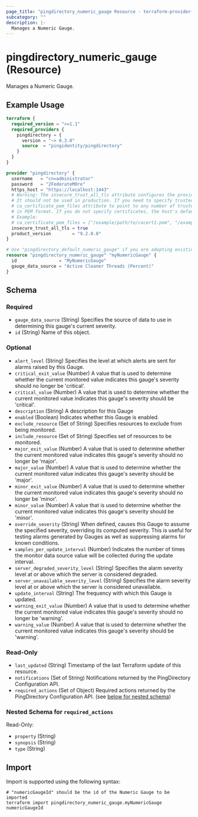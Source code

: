 ```yaml
---
page_title: "pingdirectory_numeric_gauge Resource - terraform-provider-pingdirectory"
subcategory: ""
description: |-
  Manages a Numeric Gauge.
---
```


# pingdirectory_numeric_gauge (Resource)

Manages a Numeric Gauge.

## Example Usage

```terraform
terraform {
  required_version = ">=1.1"
  required_providers {
    pingdirectory = {
      version = "~> 0.3.0"
      source  = "pingidentity/pingdirectory"
    }
  }
}

provider "pingdirectory" {
  username   = "cn=administrator"
  password   = "2FederateM0re"
  https_host = "https://localhost:1443"
  # Warning: The insecure_trust_all_tls attribute configures the provider to trust any certificate presented by the PingDirectory server.
  # It should not be used in production. If you need to specify trusted CA certificates, use the
  # ca_certificate_pem_files attribute to point to any number of trusted CA certificate files
  # in PEM format. If you do not specify certificates, the host's default root CA set will be used.
  # Example:
  # ca_certificate_pem_files = ["/example/path/to/cacert1.pem", "/example/path/to/cacert2.pem"]
  insecure_trust_all_tls = true
  product_version        = "9.2.0.0"
}

# Use "pingdirectory_default_numeric_gauge" if you are adopting existing configuration from the PingDirectory server into Terraform
resource "pingdirectory_numeric_gauge" "myNumericGauge" {
  id                = "MyNumericGauge"
  gauge_data_source = "Active Cleaner Threads (Percent)"
}
```

<!-- schema generated by tfplugindocs -->
## Schema

### Required

- `gauge_data_source` (String) Specifies the source of data to use in determining this gauge's current severity.
- `id` (String) Name of this object.

### Optional

- `alert_level` (String) Specifies the level at which alerts are sent for alarms raised by this Gauge.
- `critical_exit_value` (Number) A value that is used to determine whether the current monitored value indicates this gauge's severity should no longer be 'critical'.
- `critical_value` (Number) A value that is used to determine whether the current monitored value indicates this gauge's severity should be 'critical'.
- `description` (String) A description for this Gauge
- `enabled` (Boolean) Indicates whether this Gauge is enabled.
- `exclude_resource` (Set of String) Specifies resources to exclude from being monitored.
- `include_resource` (Set of String) Specifies set of resources to be monitored.
- `major_exit_value` (Number) A value that is used to determine whether the current monitored value indicates this gauge's severity should no longer be 'major'.
- `major_value` (Number) A value that is used to determine whether the current monitored value indicates this gauge's severity should be 'major'.
- `minor_exit_value` (Number) A value that is used to determine whether the current monitored value indicates this gauge's severity should no longer be 'minor'.
- `minor_value` (Number) A value that is used to determine whether the current monitored value indicates this gauge's severity should be 'minor'.
- `override_severity` (String) When defined, causes this Gauge to assume the specified severity, overriding its computed severity. This is useful for testing alarms generated by Gauges as well as suppressing alarms for known conditions.
- `samples_per_update_interval` (Number) Indicates the number of times the monitor data source value will be collected during the update interval.
- `server_degraded_severity_level` (String) Specifies the alarm severity level at or above which the server is considered degraded.
- `server_unavailable_severity_level` (String) Specifies the alarm severity level at or above which the server is considered unavailable.
- `update_interval` (String) The frequency with which this Gauge is updated.
- `warning_exit_value` (Number) A value that is used to determine whether the current monitored value indicates this gauge's severity should no longer be 'warning'.
- `warning_value` (Number) A value that is used to determine whether the current monitored value indicates this gauge's severity should be 'warning'.

### Read-Only

- `last_updated` (String) Timestamp of the last Terraform update of this resource.
- `notifications` (Set of String) Notifications returned by the PingDirectory Configuration API.
- `required_actions` (Set of Object) Required actions returned by the PingDirectory Configuration API. (see [below for nested schema](#nestedatt--required_actions))

<a id="nestedatt--required_actions"></a>
### Nested Schema for `required_actions`

Read-Only:

- `property` (String)
- `synopsis` (String)
- `type` (String)

## Import

Import is supported using the following syntax:

```shell
# "numericGaugeId" should be the id of the Numeric Gauge to be imported
terraform import pingdirectory_numeric_gauge.myNumericGauge numericGaugeId
```
